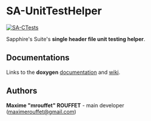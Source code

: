 # SA-UnitTestHelper

[![SA-CTests](https://github.com/SapphireSuite/SA-UnitTestHelper/actions/workflows/sa_ctest.yml/badge.svg)](https://github.com/SapphireSuite/SA-UnitTestHelper/actions/workflows/sa_ctest.yml)

Sapphire's Suite's **single header file unit testing helper**.

## Documentations

Links to the **doxygen** [documentation](https://SapphireSuite.github.io/SA-UnitTestHelper/) and [wiki](https://github.com/SapphireSuite/SA-UnitTestHelper/wiki).

## Authors

**Maxime "mrouffet" ROUFFET** - main developer (maximerouffet@gmail.com)